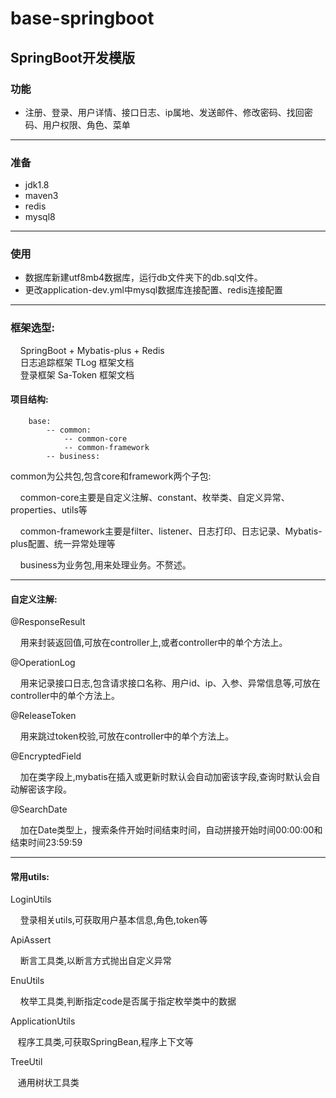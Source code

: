 # base-springboot

## SpringBoot开发模版

### 功能
* 注册、登录、用户详情、接口日志、ip属地、发送邮件、修改密码、找回密码、用户权限、角色、菜单

***
### 准备
* jdk1.8
* maven3
* redis
* mysql8

***
### 使用
* 数据库新建utf8mb4数据库，运行db文件夹下的db.sql文件。
* 更改application-dev.yml中mysql数据库连接配置、redis连接配置


***
### 框架选型:
<p>
    &nbsp;&nbsp;&nbsp;&nbsp;SpringBoot + Mybatis-plus + Redis <br>
    &nbsp;&nbsp;&nbsp;&nbsp;日志追踪框架 TLog  <a href="https://tlog.yomahub.com/pages/5b7bd2/" style="text-decoration: none">框架文档</a> <br>
    &nbsp;&nbsp;&nbsp;&nbsp;登录框架 Sa-Token <a href="https://sa-token.cc/doc.html#/" style="text-decoration: none">框架文档</a>
</p>

#### 项目结构:
```
    base:
        -- common:
            -- common-core
            -- common-framework
        -- business:
```
common为公共包,包含core和framework两个子包:
<p>
    &nbsp;&nbsp;&nbsp;&nbsp;common-core主要是自定义注解、constant、枚举类、自定义异常、properties、utils等
</p>
<p>
    &nbsp;&nbsp;&nbsp;&nbsp;common-framework主要是filter、listener、日志打印、日志记录、Mybatis-plus配置、统一异常处理等
</p>
<p>
    &nbsp;&nbsp;&nbsp;&nbsp;business为业务包,用来处理业务。不赘述。
</p>

****
#### 自定义注解:

@ResponseResult

<p>
    &nbsp;&nbsp;&nbsp;&nbsp;用来封装返回值,可放在controller上,或者controller中的单个方法上。
</p>

@OperationLog

<p>
    &nbsp;&nbsp;&nbsp;&nbsp;用来记录接口日志,包含请求接口名称、用户id、ip、入参、异常信息等,可放在controller中的单个方法上。
</p>

@ReleaseToken

<p>
    &nbsp;&nbsp;&nbsp;&nbsp;用来跳过token校验,可放在controller中的单个方法上。
</p>

@EncryptedField
<p>
    &nbsp;&nbsp;&nbsp;&nbsp;加在类字段上,mybatis在插入或更新时默认会自动加密该字段,查询时默认会自动解密该字段。
</p>

@SearchDate
<p>
    &nbsp;&nbsp;&nbsp;&nbsp;加在Date类型上，搜索条件开始时间结束时间，自动拼接开始时间00:00:00和结束时间23:59:59
</p>

***
#### 常用utils:

LoginUtils
<p>
    &nbsp;&nbsp;&nbsp;&nbsp;登录相关utils,可获取用户基本信息,角色,token等
</p>

ApiAssert
<p>
    &nbsp;&nbsp;&nbsp;&nbsp;断言工具类,以断言方式抛出自定义异常
</p>

EnuUtils
<p>
    &nbsp;&nbsp;&nbsp;&nbsp;枚举工具类,判断指定code是否属于指定枚举类中的数据
</p>

ApplicationUtils
<p>
    &nbsp;&nbsp;&nbsp;程序工具类,可获取SpringBean,程序上下文等
</p>

TreeUtil
<p>
    &nbsp;&nbsp;&nbsp;通用树状工具类
</p>
